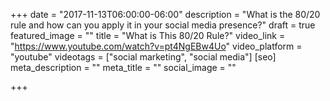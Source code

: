 +++
date = "2017-11-13T06:00:00-06:00"
description = "What is the 80/20 rule and how can you apply it in your social media presence?"
draft = true
featured_image = ""
title = "What is This 80/20 Rule?"
video_link = "https://www.youtube.com/watch?v=pt4NgEBw4Uo"
video_platform = "youtube"
videotags = ["social marketing", "social media"]
[seo]
meta_description = ""
meta_title = ""
social_image = ""

+++
